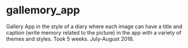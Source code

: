 # gallemory_app
Gallery App in the style of a diary where each image can have a title and caption (write memory related to the picture) in the app with a variety of themes and styles. Took 5 weeks. July-August 2018.
